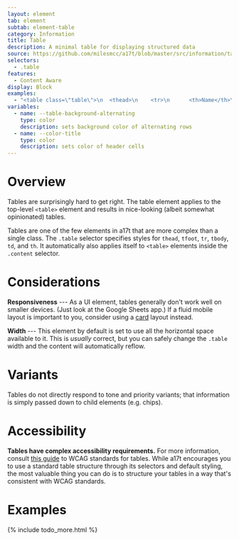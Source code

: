 ```yaml
---
layout: element
tab: element
subtab: element-table
category: Information
title: Table
description: A minimal table for displaying structured data
source: https://github.com/milesmcc/a17t/blob/master/src/information/table.css
selectors:
  - .table
features:
  - Content Aware
display: Block
examples:
  - "<table class=\"table\">\n  <thead>\n    <tr>\n      <th>Name</th>\n      <th>Status</th>\n      <th>Price</th>\n    </tr>\n  </thead>\n  <tbody>\n    <tr>\n      <td>Landinator 9000 <span class=\"badge ~neutral\">New</span></td>\n      <td><span class=\"chip ~positive\">Completed</span></td>\n      <td>$300</td>\n    </tr>\n    <tr>\n      <td>Hammer</td>\n      <td><span class=\"chip ~urge\">Waiting</span></td>\n      <td>$20</td>\n    </tr>\n    <tr>\n      <td>Computer</td>\n      <td><span class=\"chip ~info\">Processing</span></td>\n      <td>$500</td>\n    </tr>\n  </tbody>\n</table>"
variables:
  - name: --table-background-alternating
    type: color
    description: sets background color of alternating rows
  - name: --color-title
    type: color
    description: sets color of header cells
---
```


# Overview

Tables are surprisingly hard to get right. The table element applies to the top-level `<table>` element and results in nice-looking (albeit somewhat opinionated) tables.

Tables are one of the few elements in a17t that are more complex than a single class. The `.table` selector specifies styles for `thead`, `tfoot`, `tr`, `tbody`, `td`, and `th`. It automatically also applies itself to `<table>` elements inside the `.content` selector.

# Considerations

**Responsiveness** --- As a UI element, tables generally don't work well on smaller devices. (Just look at the Google Sheets app.) If a fluid mobile layout is important to you, consider using a [card](/layout/card) layout instead.

**Width** --- This element by default is set to use all the horizontal space available to it. This is _usually_ correct, but you can safely change the `.table` width and the content will automatically reflow.

# Variants

Tables do not directly respond to tone and priority variants; that information is simply passed down to child elements (e.g. chips).

# Accessibility

**Tables have complex accessibility requirements.** For more information, consult [this guide](https://www.w3.org/WAI/tutorials/tables/) to WCAG standards for tables. While a17t encourages you to use a standard table structure through its selectors and default styling, the most valuable thing you can do is to structure your tables in a way that's consistent with WCAG standards.

# Examples

{% include todo_more.html %}
